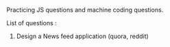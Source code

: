 Practicing JS questions and machine coding questions.

List of questions : 

1. Design a News feed application (quora, reddit)

